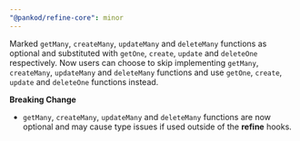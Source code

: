 ```yaml
---
"@pankod/refine-core": minor
---
```


Marked `getMany`, `createMany`, `updateMany` and `deleteMany` functions as optional and substituted with `getOne`, `create`, `update` and `deleteOne` respectively. Now users can choose to skip implementing `getMany`, `createMany`, `updateMany` and `deleteMany` functions and use `getOne`, `create`, `update` and `deleteOne` functions instead.

**Breaking Change**

-   `getMany`, `createMany`, `updateMany` and `deleteMany` functions are now optional and may cause type issues if used outside of the **refine** hooks.